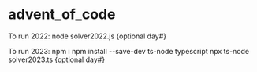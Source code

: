 # advent_of_code


To run 2022:
node solver2022.js {optional day#}

To run 2023: 
npm i
npm install --save-dev ts-node typescript
npx ts-node solver2023.ts {optional day#}